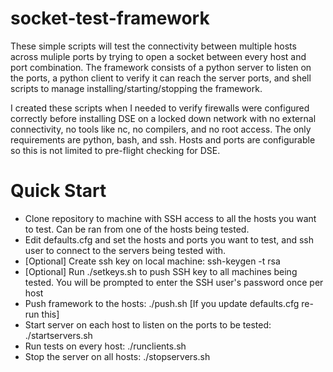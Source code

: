 # socket-test-framework
These simple scripts will test the connectivity between multiple hosts across muliple ports by trying to open a socket between every host and port combination. The framework consists of a python server to listen on the ports, a python client to verify it can reach the server ports, and shell scripts to manage installing/starting/stopping the framework.

I created these scripts when I needed to verify firewalls were configured correctly before installing DSE on a locked down network with no external connectivity, no tools like nc, no compilers, and no root access. The only requirements are python, bash, and ssh. Hosts and ports are configurable so this is not limited to pre-flight checking for DSE.

# Quick Start
* Clone repository to machine with SSH access to all the hosts you want to test. Can be ran from one of the hosts being tested.
* Edit defaults.cfg and set the hosts and ports you want to test, and ssh user to connect to the servers being tested with.
* [Optional] Create ssh key on local machine: ssh-keygen -t rsa
* [Optional] Run ./setkeys.sh to push SSH key to all machines being tested. You will be prompted to enter the SSH user's password once per host
* Push framework to the hosts: ./push.sh [If you update defaults.cfg re-run this]
* Start server on each host to listen on the ports to be tested: ./startservers.sh
* Run tests on every host: ./runclients.sh
* Stop the server on all hosts: ./stopservers.sh
